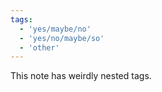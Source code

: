 ```yaml
---
tags:
  - 'yes/maybe/no'
  - 'yes/no/maybe/so'
  - 'other'
---
```


This note has weirdly nested tags.
